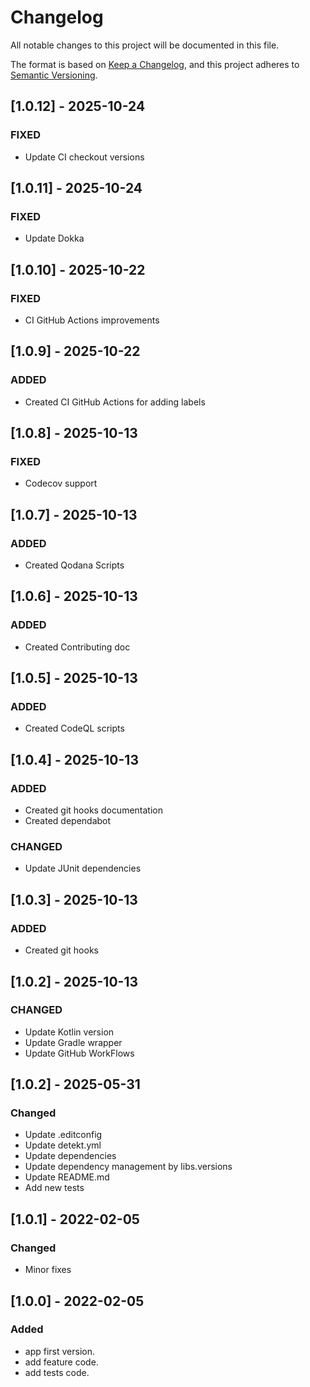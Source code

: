 # Changelog

All notable changes to this project will be documented in this file.

The format is based on [Keep a Changelog](https://keepachangelog.com/en/1.0.0/), and this project adheres
to [Semantic Versioning](https://semver.org/spec/v2.0.0.html).

## [1.0.12] - 2025-10-24

### FIXED

- Update CI checkout versions

## [1.0.11] - 2025-10-24

### FIXED

- Update Dokka

## [1.0.10] - 2025-10-22

### FIXED

- CI GitHub Actions improvements

## [1.0.9] - 2025-10-22

### ADDED

- Created CI GitHub Actions for adding labels

## [1.0.8] - 2025-10-13

### FIXED

- Codecov support

## [1.0.7] - 2025-10-13

### ADDED

- Created Qodana Scripts

## [1.0.6] - 2025-10-13

### ADDED

- Created Contributing doc

## [1.0.5] - 2025-10-13

### ADDED

- Created CodeQL scripts

## [1.0.4] - 2025-10-13

### ADDED

- Created git hooks documentation
- Created dependabot

### CHANGED

- Update JUnit dependencies

## [1.0.3] - 2025-10-13

### ADDED

- Created git hooks

## [1.0.2] - 2025-10-13

### CHANGED

- Update Kotlin version
- Update Gradle wrapper
- Update GitHub WorkFlows

## [1.0.2] - 2025-05-31

### Changed

- Update .editconfig
- Update detekt.yml
- Update dependencies
- Update dependency management by libs.versions
- Update README.md
- Add new tests

## [1.0.1] - 2022-02-05

### Changed

- Minor fixes

## [1.0.0] - 2022-02-05

### Added

- app first version.
- add feature code.
- add tests code.
